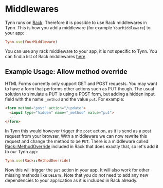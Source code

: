# Middlewares

Tynn runs on [Rack](https://github.com/rack/rack). Therefore it is possible to use Rack middlewares in Tynn. This is how you add a middleware (for example `YourMiddleware`) to your app:

```ruby
Tynn.use(YourMiddleware)
```

You can use any rack middleware to your app, it is not specific to Tynn. You can find a list of Rack middlewares [here](https://github.com/rack/rack/wiki/list-of-middleware).

## Example Usage: Allow method override

HTML Forms currently only support GET and POST requests. You may want to have a form that performs other actions such as PUT though. The usual solution to simulate a PUT is using a POST form, but adding a hidden input field with the name `_method` and the value `put`. For example:

```html
<form method="post" action="/update">
  <input type="hidden" name="_method" value="put">
  ...
</form>
```

In Tynn this would however trigger the `post` action, as it is send as a post request from your browser. With a middleware we can now rewrite this request and change the method to be `PUT`. There is a middleware called [Rack::MethodOverride](https://github.com/rack/rack/blob/master/lib/rack/method_override.rb) included in Rack that does exactly that, so let's add it to our Tynn app:

```ruby
Tynn.use(Rack::MethodOverride)
```

Now this will trigger the `put` action in your app. It will also work for other missing methods like `DELETE`. Note that you do not need to add any new dependencies to your application as it is included in Rack already.
